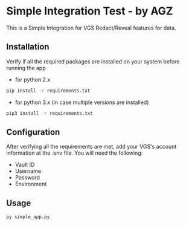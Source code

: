 # Simple Integration Test - by AGZ

This is a Simple Integration for VGS Redact/Reveal features for data.

## Installation

Verify if all the required packages are installed on your system before running the app

* for python 2.x
```bash
pip install -r requirements.txt
```

* for python 3.x (in case multiple versions are installed)
```bash
pip3 install -r requirements.txt
```

## Configuration

After verifying all the requirements are met, add your VGS's account information at the .env file. You will need the following:
* Vault ID
* Username
* Password
* Environment

## Usage

```bash
py simple_app.py
```